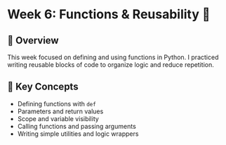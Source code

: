 # Week 6: Functions & Reusability 🧩

## 🧭 Overview
This week focused on defining and using functions in Python. I practiced writing reusable blocks of code to organize logic and reduce repetition.

## 🧠 Key Concepts
- Defining functions with `def`
- Parameters and return values
- Scope and variable visibility
- Calling functions and passing arguments
- Writing simple utilities and logic wrappers